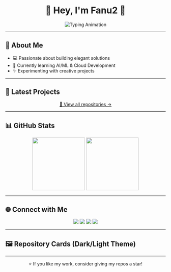 <!-- GitHub Profile README for Fanu2 -->

<h1 align="center">🌸 Hey, I'm Fanu2 🌸</h1>

<p align="center">
  <img src="https://readme-typing-svg.demolab.com?font=Fira+Code&size=22&duration=3000&pause=1000&color=9C27B0&center=true&vCenter=true&width=450&lines=Full+Stack+Developer;Open+Source+Enthusiast;Always+Learning+New+Things" alt="Typing Animation" />
</p>

---

## 🌸 About Me  
- 💻 Passionate about building elegant solutions  
- 🌱 Currently learning AI/ML & Cloud Development  
- ✨ Experimenting with creative projects  

---

## 📂 Latest Projects

<!-- DYNAMIC_REPOS:START -->
<!-- The GitHub Actions script will insert theme-aware repo cards here -->
<!-- DYNAMIC_REPOS:END -->

<p align="center">
  <a href="https://github.com/Fanu2?tab=repositories">
    🔎 View all repositories →
  </a>
</p>

---

## 📊 GitHub Stats  

<p align="center">
  <img src="https://github-readme-stats.vercel.app/api?username=Fanu2&show_icons=true&theme=radical&hide_border=true&border_radius=20" height="165" />
  <img src="https://github-readme-streak-stats.herokuapp.com/?user=Fanu2&theme=radical&hide_border=true&border_radius=20" height="165" />
</p>

---

## 🌐 Connect with Me  

<p align="center">
  <a href="https://linkedin.com/in/Fanu2"><img src="https://img.shields.io/badge/-LinkedIn-0A66C2?style=flat&logo=Linkedin&logoColor=white" /></a>
  <a href="https://twitter.com/Fanu2"><img src="https://img.shields.io/badge/-Twitter-1DA1F2?style=flat&logo=Twitter&logoColor=white" /></a>
  <a href="https://Fanu2.github.io/"><img src="https://img.shields.io/badge/-Portfolio-ff69b4?style=flat&logo=firefox&logoColor=white" /></a>
  <a href="mailto:Fanu2@example.com"><img src="https://img.shields.io/badge/-Email-D14836?style=flat&logo=Gmail&logoColor=white" /></a>
</p>

---

## 🖼️ Repository Cards (Dark/Light Theme)

<p align="center">
<!-- DYNAMIC_REPOS:START -->
<!-- The GitHub Actions script will insert theme-aware repo cards here -->
<!-- DYNAMIC_REPOS:END -->
</p>

---

<p align="center">⭐️ If you like my work, consider giving my repos a star!</p>
